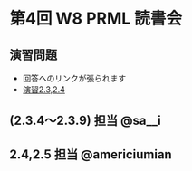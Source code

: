 第4回 W8 PRML 読書会
====

演習問題
----

- 回答へのリンクが張られます
- [演習2.3,2.4](https://github.com/daimatz/w8prml/blob/master/files/2012-10-15/PRML-2.3,2.4.pdf?raw=true)

(2.3.4～2.3.9) 担当 @sa__i
----

2.4,2.5 担当 @americiumian
----
